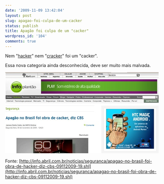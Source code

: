 ```yaml
---
date: '2009-11-09 13:42:04'
layout: post
slug: apagao-foi-culpa-de-um-cacker
status: publish
title: Apagão foi culpa de um "cacker"
wordpress_id: '104'
comments: true
---
```


Nem "[hacker](http://pt.wikipedia.org/wiki/Hacker)" nem "[cracker](http://pt.wikipedia.org/wiki/Cracker)" foi um "cacker".

Essa nova categoria ainda desconhecida, deve ser muito mais malvada.

![Apagão foi culpa de um cacker](/assets/images/cacker.png.scaled.500.jpg)

Fonte: [http://info.abril.com.br/noticias/seguranca/apagao-no-brasil-foi-obra-de-hacker-diz-cbs-09112009-19.shl](http://info.abril.com.br/noticias/seguranca/apagao-no-brasil-foi-obra-de-hacker-diz-cbs-09112009-19.shl)